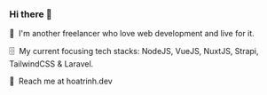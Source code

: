### Hi there 👋

<!--
**mrth2/mrth2** is a ✨ _special_ ✨ repository because its `README.md` (this file) appears on your GitHub profile.

Here are some ideas to get you started:

- 🔭 I’m currently working on ...
- 🌱 I’m currently learning ...
- 👯 I’m looking to collaborate on ...
- 🤔 I’m looking for help with ...
- 💬 Ask me about ...
- 📫 How to reach me: ...
- 😄 Pronouns: ...
- ⚡ Fun fact: ...
-->

🌱&nbsp;&nbsp;I'm another freelancer who love web development and live for it.

🗄️&nbsp;&nbsp;My current focusing tech stacks: NodeJS, VueJS, NuxtJS, Strapi, TailwindCSS & Laravel.

💬&nbsp;&nbsp;Reach me at hoatrinh.dev
